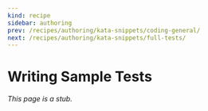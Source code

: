 ```yaml
---
kind: recipe
sidebar: authoring
prev: /recipes/authoring/kata-snippets/coding-general/
next: /recipes/authoring/kata-snippets/full-tests/
---
```


# Writing Sample Tests

_This page is a stub._